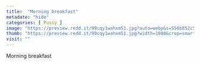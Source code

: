```yaml
---
title:  "Morning breakfast"
metadate: "hide"
categories: [ Pussy ]
image: "https://preview.redd.it/99cqy1wahxm51.jpg?auto=webp&s=556b852c5f1a4cecf2e82344f1c13d0371cecd37"
thumb: "https://preview.redd.it/99cqy1wahxm51.jpg?width=1080&crop=smart&auto=webp&s=535765e39e3319092d307b0840caacd1e6976625"
visit: ""
---
```

Morning breakfast
